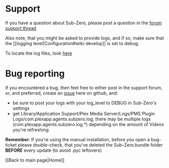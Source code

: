 # Support

If you have a question about Sub-Zero, please post a question in the [forum support thread](https://forums.plex.tv/discussion/186575)

Also note, that you might be asked to provide logs, and if so, make sure that the [[logging level|Configuration#wiki-develop]] is set to debug.

To locate the log files, look [here](https://support.plex.tv/hc/en-us/articles/200250417)

# Bug reporting

If you encountered a bug, then feel free to either post in the support forum, or, and preferred, create an [issue](https://github.com/pannal/Sub-Zero.bundle/issues) here on github, and:
* be sure to post your logs with your log_level to DEBUG in Sub-Zero's settings
* get Library/Application Support/Plex Media Server/Logs/PMS Plugin Logs/com.plexapp.agents.subzero.log; there may be multiple logs (com.plexapp.agents.subzero.log.*) depending on the amount of Videos you're refreshing

**Remember**: If you're using the manual installation, before you open a bug-ticket please double-check, that you've deleted the Sub-Zero.bundle folder **BEFORE** every update (to avoid .pyc leftovers)


[[Back to main page|Home]]